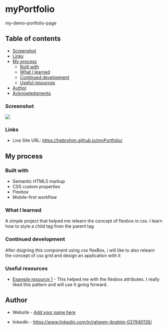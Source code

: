 # myPortfolio
my-demo-portfolio-page

## Table of contents


  - [Screenshot](#screenshot)
  - [Links](#links)
- [My process](#my-process)
  - [Built with](#built-with)
  - [What I learned](#what-i-learned)
  - [Continued development](#continued-development)
  - [Useful resources](#useful-resources)
- [Author](#author)
- [Acknowledgments](#acknowledgments)





### Screenshot

![](./images/screeShot.png)

### Links


- Live Site URL:  https://hebrohim.github.io/myPortfolio/

## My process

### Built with

- Semantic HTML5 markup
- CSS custom properties
- Flexbox
- Mobile-first workflow


### What I learned

A simple project that helped me relearn the concept of flexbox in css. I learn how to style a child tag from the parent tag

### Continued development

After dsigning this component using css flexBox, i will like to also relearn the concept of css grid and design an application with it 



### Useful resources

- [Example resource 1](https://www.w3schools.com) - This helped me with the flexbox attributes. I really liked this pattern and will use it going forward.



## Author

- Website - [Add your name here](https://www.your-site.com)

- linkedln - https://www.linkedin.com/in/raheem-ibrahim-037940136/


